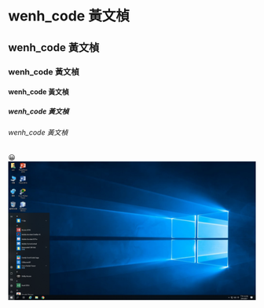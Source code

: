 # wenh_code 黃文楨
## wenh_code 黃文楨
### wenh_code 黃文楨
#### wenh_code 黃文楨
##### wenh_code 黃文楨
###### wenh_code 黃文楨
😀
![NKUST](nkust.jpg "高科大")




